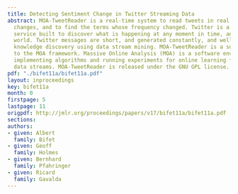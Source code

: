 ```yaml
---
title: Detecting Sentiment Change in Twitter Streaming Data
abstract: MOA-TweetReader is a real-time system to read tweets in real time, to detect
  changes, and to find the terms whose frequency changed. Twitter is a micro-blogging
  service built to discover what is happening at any moment in time, anywhere in the
  world. Twitter messages are short, and generated constantly, and well suited for
  knowledge discovery using data stream mining. MOA-TweetReader is a software extension
  to the MOA framework. Massive Online Analysis (MOA) is a software environment for
  implementing algorithms and running experiments for online learning from evolving
  data streams. MOA-TweetReader is released under the GNU GPL license.
pdf: "./bifet11a/bifet11a.pdf"
layout: inproceedings
key: bifet11a
month: 0
firstpage: 5
lastpage: 11
origpdf: http://jmlr.org/proceedings/papers/v17/bifet11a/bifet11a.pdf
sections: 
authors:
- given: Albert
  family: Bifet
- given: Geoff
  family: Holmes
- given: Bernhard
  family: Pfahringer
- given: Ricard
  family: Gavalda
---
```


